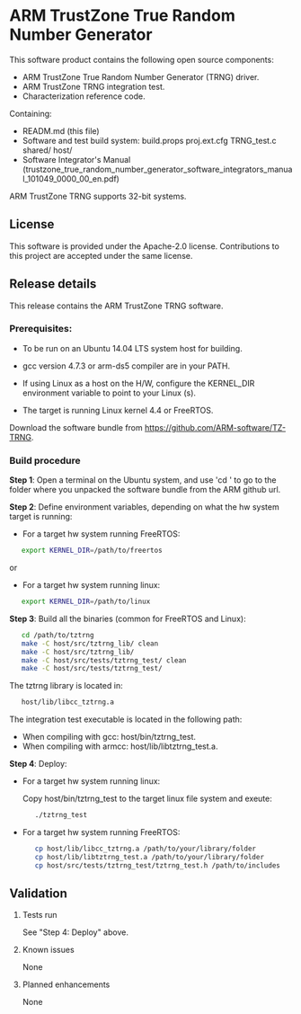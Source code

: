 # ARM TrustZone True Random Number Generator

This software product contains the following open source components:

* ARM TrustZone True Random Number Generator (TRNG) driver.
* ARM TrustZone TRNG integration test.
* Characterization reference code.
	

Containing:

* READM.md (this file)
* Software and test build system:
    build.props
    proj.ext.cfg
    TRNG_test.c
    shared/
    host/  
* Software Integrator's Manual   (trustzone_true_random_number_generator_software_integrators_manual_101049_0000_00_en.pdf)

ARM TrustZone TRNG supports 32-bit systems.

## License 

This software is provided under the Apache-2.0 license. Contributions to this project are accepted under the same license.
		
	
## Release details

This release contains the ARM TrustZone TRNG software.

### Prerequisites:

* To be run on an Ubuntu 14.04 LTS system host for building. 

* gcc version 4.7.3 or arm-ds5 compiler are in your PATH.

* If using Linux as a host on the H/W, configure the KERNEL_DIR environment variable to point to your Linux (s).

* The target is running Linux kernel 4.4 or FreeRTOS.

Download the software bundle from https://github.com/ARM-software/TZ-TRNG.

### Build procedure

**Step 1**: Open a terminal on the Ubuntu system, and use 'cd <path>' to go to the folder where you unpacked the software bundle from the ARM github url.

**Step 2**: Define environment variables, depending on what the hw system target is running:

* For a target hw system running FreeRTOS:
```bash
   export KERNEL_DIR=/path/to/freertos
```
or

* For a target hw system running linux:
```bash
   export KERNEL_DIR=/path/to/linux
```				
  
**Step 3**: Build all the binaries (common for FreeRTOS and Linux):
```bash
   cd /path/to/tztrng
   make -C host/src/tztrng_lib/ clean
   make -C host/src/tztrng_lib/
   make -C host/src/tests/tztrng_test/ clean 
   make -C host/src/tests/tztrng_test/ 
```			
The tztrng library is located in:
```bash
   host/lib/libcc_tztrng.a        
```
	
The integration test executable is located in the following path:
   - When compiling with gcc: host/bin/tztrng_test.
   - When compiling with armcc: host/lib/libtztrng_test.a.


**Step 4**: Deploy:
* For a target hw system running linux:

  Copy host/bin/tztrng_test to the target linux file system and exeute:
  ```bash
     ./tztrng_test
  ```

* For a target hw system running FreeRTOS:

  ```bash
     cp host/lib/libcc_tztrng.a /path/to/your/library/folder
     cp host/lib/libtztrng_test.a /path/to/your/library/folder
     cp host/src/tests/tztrng_test/tztrng_test.h /path/to/includes
  ```
    
## Validation

1. Tests run

    See "Step 4: Deploy" above.

1. Known issues
        
    None

1. Planned enhancements
        
    None
